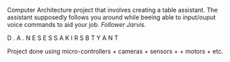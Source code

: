 Computer Architecture project that involves creating a table assistant.
The assistant supposedly follows you around while beeing able to input/ouput voice commands to aid your job.
*Follower Jarvis*.

D . A . N
E   S   E
S   S   A
K   I   R
    S   B
    T   Y
    A 
    N 
    T 

Project done using micro-controllers + cameras + sensors +  + motors + etc. 
